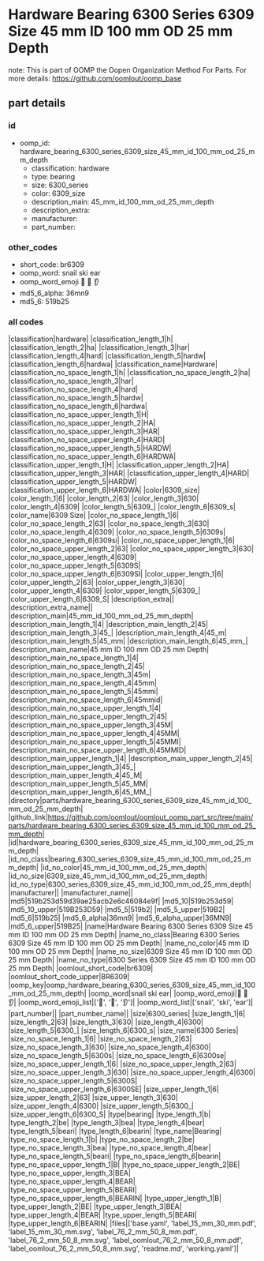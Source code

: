 # Hardware Bearing 6300 Series 6309 Size 45 mm ID 100 mm OD 25 mm Depth  

note: This is part of OOMP the Oopen Organization Method For Parts. For more details: https://github.com/oomlout/oomp_base

##  part details





### id
* oomp_id: hardware_bearing_6300_series_6309_size_45_mm_id_100_mm_od_25_mm_depth
  * classification: hardware
  * type: bearing
  * size: 6300_series
  * color: 6309_size
  * description_main: 45_mm_id_100_mm_od_25_mm_depth
  * description_extra: 
  * manufacturer: 
  * part_number: 

### other_codes
* short_code: br6309
* oomp_word: snail ski ear
* oomp_word_emoji :snail: :ski: :ear:
* md5_6_alpha: 36mn9
* md5_6: 519b25

### all codes 
|classification|hardware|
|classification_length_1|h|
|classification_length_2|ha|
|classification_length_3|har|
|classification_length_4|hard|
|classification_length_5|hardw|
|classification_length_6|hardwa|
|classification_name|Hardware|
|classification_no_space_length_1|h|
|classification_no_space_length_2|ha|
|classification_no_space_length_3|har|
|classification_no_space_length_4|hard|
|classification_no_space_length_5|hardw|
|classification_no_space_length_6|hardwa|
|classification_no_space_upper_length_1|H|
|classification_no_space_upper_length_2|HA|
|classification_no_space_upper_length_3|HAR|
|classification_no_space_upper_length_4|HARD|
|classification_no_space_upper_length_5|HARDW|
|classification_no_space_upper_length_6|HARDWA|
|classification_upper_length_1|H|
|classification_upper_length_2|HA|
|classification_upper_length_3|HAR|
|classification_upper_length_4|HARD|
|classification_upper_length_5|HARDW|
|classification_upper_length_6|HARDWA|
|color|6309_size|
|color_length_1|6|
|color_length_2|63|
|color_length_3|630|
|color_length_4|6309|
|color_length_5|6309_|
|color_length_6|6309_s|
|color_name|6309 Size|
|color_no_space_length_1|6|
|color_no_space_length_2|63|
|color_no_space_length_3|630|
|color_no_space_length_4|6309|
|color_no_space_length_5|6309s|
|color_no_space_length_6|6309si|
|color_no_space_upper_length_1|6|
|color_no_space_upper_length_2|63|
|color_no_space_upper_length_3|630|
|color_no_space_upper_length_4|6309|
|color_no_space_upper_length_5|6309S|
|color_no_space_upper_length_6|6309SI|
|color_upper_length_1|6|
|color_upper_length_2|63|
|color_upper_length_3|630|
|color_upper_length_4|6309|
|color_upper_length_5|6309_|
|color_upper_length_6|6309_S|
|description_extra||
|description_extra_name||
|description_main|45_mm_id_100_mm_od_25_mm_depth|
|description_main_length_1|4|
|description_main_length_2|45|
|description_main_length_3|45_|
|description_main_length_4|45_m|
|description_main_length_5|45_mm|
|description_main_length_6|45_mm_|
|description_main_name|45 mm ID 100 mm OD 25 mm Depth|
|description_main_no_space_length_1|4|
|description_main_no_space_length_2|45|
|description_main_no_space_length_3|45m|
|description_main_no_space_length_4|45mm|
|description_main_no_space_length_5|45mmi|
|description_main_no_space_length_6|45mmid|
|description_main_no_space_upper_length_1|4|
|description_main_no_space_upper_length_2|45|
|description_main_no_space_upper_length_3|45M|
|description_main_no_space_upper_length_4|45MM|
|description_main_no_space_upper_length_5|45MMI|
|description_main_no_space_upper_length_6|45MMID|
|description_main_upper_length_1|4|
|description_main_upper_length_2|45|
|description_main_upper_length_3|45_|
|description_main_upper_length_4|45_M|
|description_main_upper_length_5|45_MM|
|description_main_upper_length_6|45_MM_|
|directory|parts/hardware_bearing_6300_series_6309_size_45_mm_id_100_mm_od_25_mm_depth|
|github_link|https://github.com/oomlout/oomlout_oomp_part_src/tree/main/parts/hardware_bearing_6300_series_6309_size_45_mm_id_100_mm_od_25_mm_depth|
|id|hardware_bearing_6300_series_6309_size_45_mm_id_100_mm_od_25_mm_depth|
|id_no_class|bearing_6300_series_6309_size_45_mm_id_100_mm_od_25_mm_depth|
|id_no_color|45_mm_id_100_mm_od_25_mm_depth|
|id_no_size|6309_size_45_mm_id_100_mm_od_25_mm_depth|
|id_no_type|6300_series_6309_size_45_mm_id_100_mm_od_25_mm_depth|
|manufacturer||
|manufacturer_name||
|md5|519b253d59d39ae25acb2e6c46084e9f|
|md5_10|519b253d59|
|md5_10_upper|519B253D59|
|md5_5|519b2|
|md5_5_upper|519B2|
|md5_6|519b25|
|md5_6_alpha|36mn9|
|md5_6_alpha_upper|36MN9|
|md5_6_upper|519B25|
|name|Hardware Bearing 6300 Series 6309 Size 45 mm ID 100 mm OD 25 mm Depth|
|name_no_class|Bearing 6300 Series 6309 Size 45 mm ID 100 mm OD 25 mm Depth|
|name_no_color|45 mm ID 100 mm OD 25 mm Depth|
|name_no_size|6309 Size 45 mm ID 100 mm OD 25 mm Depth|
|name_no_type|6300 Series 6309 Size 45 mm ID 100 mm OD 25 mm Depth|
|oomlout_short_code|br6309|
|oomlout_short_code_upper|BR6309|
|oomp_key|oomp_hardware_bearing_6300_series_6309_size_45_mm_id_100_mm_od_25_mm_depth|
|oomp_word|snail ski ear|
|oomp_word_emoji|:snail: :ski: :ear:|
|oomp_word_emoji_list|[':snail:', ':ski:', ':ear:']|
|oomp_word_list|['snail', 'ski', 'ear']|
|part_number||
|part_number_name||
|size|6300_series|
|size_length_1|6|
|size_length_2|63|
|size_length_3|630|
|size_length_4|6300|
|size_length_5|6300_|
|size_length_6|6300_s|
|size_name|6300 Series|
|size_no_space_length_1|6|
|size_no_space_length_2|63|
|size_no_space_length_3|630|
|size_no_space_length_4|6300|
|size_no_space_length_5|6300s|
|size_no_space_length_6|6300se|
|size_no_space_upper_length_1|6|
|size_no_space_upper_length_2|63|
|size_no_space_upper_length_3|630|
|size_no_space_upper_length_4|6300|
|size_no_space_upper_length_5|6300S|
|size_no_space_upper_length_6|6300SE|
|size_upper_length_1|6|
|size_upper_length_2|63|
|size_upper_length_3|630|
|size_upper_length_4|6300|
|size_upper_length_5|6300_|
|size_upper_length_6|6300_S|
|type|bearing|
|type_length_1|b|
|type_length_2|be|
|type_length_3|bea|
|type_length_4|bear|
|type_length_5|beari|
|type_length_6|bearin|
|type_name|Bearing|
|type_no_space_length_1|b|
|type_no_space_length_2|be|
|type_no_space_length_3|bea|
|type_no_space_length_4|bear|
|type_no_space_length_5|beari|
|type_no_space_length_6|bearin|
|type_no_space_upper_length_1|B|
|type_no_space_upper_length_2|BE|
|type_no_space_upper_length_3|BEA|
|type_no_space_upper_length_4|BEAR|
|type_no_space_upper_length_5|BEARI|
|type_no_space_upper_length_6|BEARIN|
|type_upper_length_1|B|
|type_upper_length_2|BE|
|type_upper_length_3|BEA|
|type_upper_length_4|BEAR|
|type_upper_length_5|BEARI|
|type_upper_length_6|BEARIN|
|files|['base.yaml', 'label_15_mm_30_mm.pdf', 'label_15_mm_30_mm.svg', 'label_76_2_mm_50_8_mm.pdf', 'label_76_2_mm_50_8_mm.svg', 'label_oomlout_76_2_mm_50_8_mm.pdf', 'label_oomlout_76_2_mm_50_8_mm.svg', 'readme.md', 'working.yaml']|
